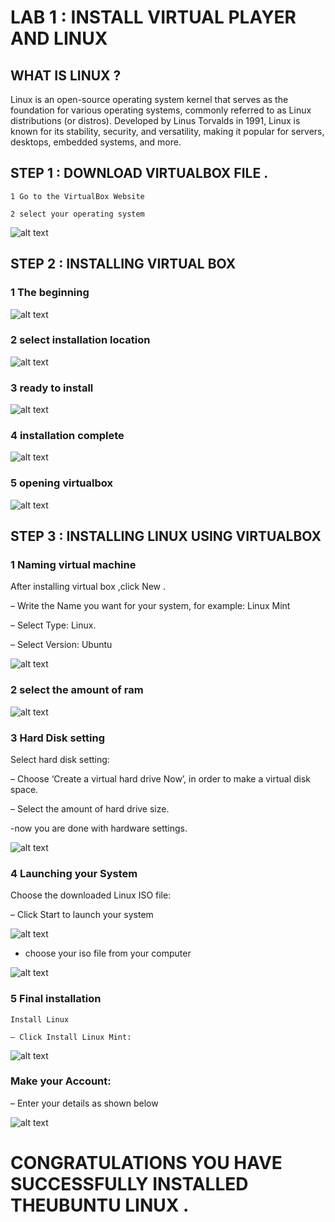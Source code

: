 # LAB 1 : INSTALL VIRTUAL PLAYER AND LINUX

## WHAT IS LINUX ?
Linux is an open-source operating system kernel that serves as the
foundation for various operating systems, commonly referred to as
Linux distributions (or distros). Developed by Linus Torvalds in
1991, Linux is known for its stability, security, and versatility,
making it popular for servers, desktops, embedded systems, and
more.
## STEP 1 : DOWNLOAD VIRTUALBOX FILE .

    1 Go to the VirtualBox Website

    2 select your operating system
![alt text](img6.png)

## STEP 2 : INSTALLING VIRTUAL BOX
    
 ### 1 The beginning
 ![alt text](img11.png)
 ### 2 select installation location
 ![alt text](img7.png)
 ### 3 ready to install
 ![alt text](img8.png)
 ### 4 installation complete 
 ![alt text](img9.png)
 ### 5 opening virtualbox
  ![alt text](img10.png)
## STEP 3 : INSTALLING LINUX USING VIRTUALBOX
### 1 Naming virtual machine

   After installing virtual box ,click New .

   – Write the Name you want for your system, for example: Linux Mint

   – Select Type: Linux.

   – Select Version: Ubuntu
   
 ![alt text](img12.png)
### 2 select the amount of ram
![alt text](img13.png)

### 3 Hard Disk setting
  Select hard disk setting:

  – Choose ‘Create a virtual hard drive Now’, in order to make a virtual disk space.

  – Select the amount of hard drive size.

  -now you are done with hardware settings.

  ![alt text](img14.png)
### 4 Launching your System

   Choose the downloaded Linux ISO file:

   – Click Start to launch your system

   ![alt text](img15.png)

  - choose your iso file from your computer

   ![alt text](img16.png)
### 5 Final installation

    Install Linux

    – Click Install Linux Mint:
    
![alt text](img17.png)

### Make your Account:

– Enter your details as shown below

![alt text](img18.png)
# CONGRATULATIONS YOU HAVE SUCCESSFULLY INSTALLED THEUBUNTU LINUX .